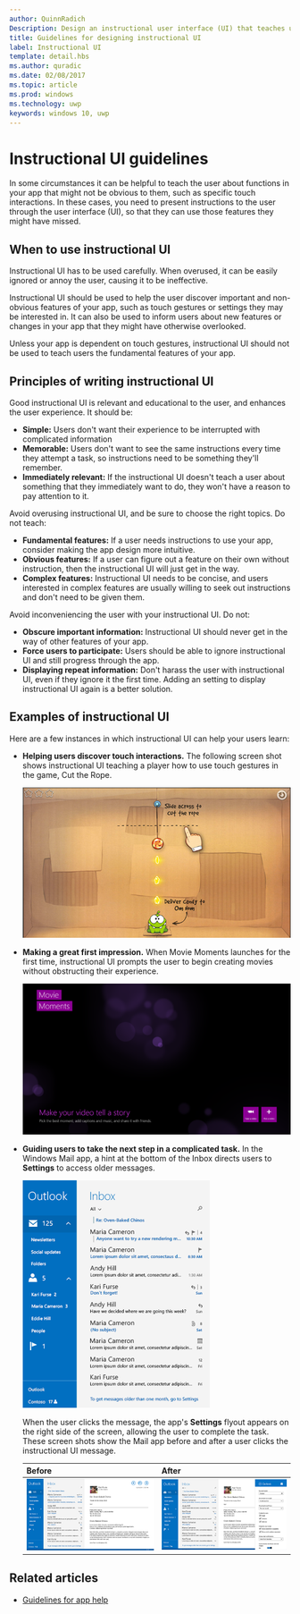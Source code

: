 ```yaml
---
author: QuinnRadich
Description: Design an instructional user interface (UI) that teaches users how to work with your Windows Store app.
title: Guidelines for designing instructional UI
label: Instructional UI
template: detail.hbs
ms.author: quradic
ms.date: 02/08/2017
ms.topic: article
ms.prod: windows
ms.technology: uwp
keywords: windows 10, uwp
---
```


# Instructional UI guidelines



In some circumstances it can be helpful to teach the user about functions in your app that might not be obvious to them, such as specific touch interactions. In these cases, you need to present instructions to the user through the user interface (UI), so that they can use those features they might have missed.

## When to use instructional UI

Instructional UI has to be used carefully. When overused, it can be easily ignored or annoy the user, causing it to be ineffective.

Instructional UI should be used to help the user discover important and non-obvious features of your app, such as touch gestures or settings they may be interested in. It can also be used to inform users about new features or changes in your app that they might have otherwise overlooked.

Unless your app is dependent on touch gestures, instructional UI should not be used to teach users the fundamental features of your app.

## Principles of writing instructional UI

Good instructional UI is relevant and educational to the user, and enhances the user experience. It should be:

-   **Simple:** Users don't want their experience to be interrupted with complicated information
-   **Memorable:** Users don't want to see the same instructions every time they attempt a task, so instructions need to be something they'll remember.
-   **Immediately relevant:** If the instructional UI doesn't teach a user about something that they immediately want to do, they won't have a reason to pay attention to it.

Avoid overusing instructional UI, and be sure to choose the right topics. Do not teach:

-   **Fundamental features:** If a user needs instructions to use your app, consider making the app design more intuitive.
-   **Obvious features:** If a user can figure out a feature on their own without instruction, then the instructional UI will just get in the way.
-   **Complex features:** Instructional UI needs to be concise, and users interested in complex features are usually willing to seek out instructions and don't need to be given them.

Avoid inconveniencing the user with your instructional UI. Do not:

-   **Obscure important information:** Instructional UI should never get in the way of other features of your app.
-   **Force users to participate:** Users should be able to ignore instructional UI and still progress through the app.
-   **Displaying repeat information:** Don't harass the user with instructional UI, even if they ignore it the first time. Adding an setting to display instructional UI again is a better solution.

## Examples of instructional UI

Here are a few instances in which instructional UI can help your users learn:

-   **Helping users discover touch interactions.** The following screen shot shows instructional UI teaching a player how to use touch gestures in the game, Cut the Rope.

    ![screen shot from game showing instructional ui message, "slide acress to cut the rope"](images/in-game-controls-3.png)

-   **Making a great first impression.** When Movie Moments launches for the first time, instructional UI prompts the user to begin creating movies without obstructing their experience.

    ![launch screen for movie moments app](images/instructional-ui-movie.png)

-   **Guiding users to take the next step in a complicated task.** In the Windows Mail app, a hint at the bottom of the Inbox directs users to **Settings** to access older messages.

    ![cropped screen shot of windows mail app showing instructional ui message](images/instructional-ui-mail-inbox.png)

    When the user clicks the message, the app's **Settings** flyout appears on the right side of the screen, allowing the user to complete the task. These screen shots show the Mail app before and after a user clicks the instructional UI message.

    | Before                                                               | After                                                                                                        |
    |----------------------------------------------------------------------|--------------------------------------------------------------------------------------------------------------|
    | ![screen shot of windows mail app](images/instructional-ui-mail.png) | ![screen shot of windows mail app with an extended settings flyout](images/instructional-ui-mail-flyout.png) |

## Related articles

* [Guidelines for app help](guidelines-for-app-help.md)
